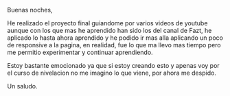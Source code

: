 Buenas noches,

He realizado el proyecto final guiandome por varios videos de youtube aunque con los que mas he aprendido han sido los del canal de Fazt, he aplicado lo hasta ahora aprendido y he podido ir mas alla aplicando un poco de responsive a la pagina, en realidad, fue lo que ma llevo mas tiempo pero me permitio experimentar y continuar aprendiendo.

Estoy bastante emocionado ya que si estoy creando esto y apenas voy por el curso de nivelacion no me imagino lo que viene, por ahora me despido.

Un saludo.
